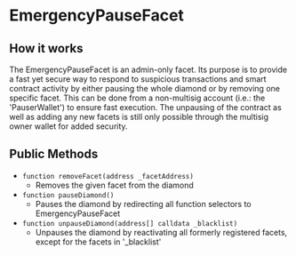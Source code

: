 # EmergencyPauseFacet

## How it works

The EmergencyPauseFacet is an admin-only facet. Its purpose is to provide a fast yet secure way to respond to suspicious transactions and smart contract activity by either pausing the whole diamond or by removing one specific facet. This can be done from a non-multisig account (i.e.: the 'PauserWallet') to ensure fast execution. The unpausing of the contract as well as adding any new facets is still only possible through the multisig owner wallet for added security.

## Public Methods

- `function removeFacet(address _facetAddress)`
  - Removes the given facet from the diamond
- `function pauseDiamond()`
  - Pauses the diamond by redirecting all function selectors to EmergencyPauseFacet
- `function unpauseDiamond(address[] calldata _blacklist)`
  - Unpauses the diamond by reactivating all formerly registered facets, except for the facets in '\_blacklist'

